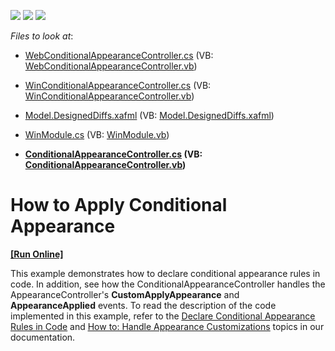 <!-- default badges list -->
![](https://img.shields.io/endpoint?url=https://codecentral.devexpress.com/api/v1/VersionRange/128587958/15.2.5%2B)
[![](https://img.shields.io/badge/Open_in_DevExpress_Support_Center-FF7200?style=flat-square&logo=DevExpress&logoColor=white)](https://supportcenter.devexpress.com/ticket/details/E3595)
[![](https://img.shields.io/badge/📖_How_to_use_DevExpress_Examples-e9f6fc?style=flat-square)](https://docs.devexpress.com/GeneralInformation/403183)
<!-- default badges end -->
<!-- default file list -->
*Files to look at*:

* [WebConditionalAppearanceController.cs](./CS/ConditionalAppearanceExample.Module.Web/Controllers/WebConditionalAppearanceController.cs) (VB: [WebConditionalAppearanceController.vb](./VB/ConditionalAppearanceExample.Module.Web/Controllers/WebConditionalAppearanceController.vb))

* [WinConditionalAppearanceController.cs](./CS/ConditionalAppearanceExample.Module.Win/Controllers/WinConditionalAppearanceController.cs) (VB: [WinConditionalAppearanceController.vb](./VB/ConditionalAppearanceExample.Module.Win/Controllers/WinConditionalAppearanceController.vb))
* [Model.DesignedDiffs.xafml](./CS/ConditionalAppearanceExample.Module.Win/Model.DesignedDiffs.xafml) (VB: [Model.DesignedDiffs.xafml](./VB/ConditionalAppearanceExample.Module.Win/Model.DesignedDiffs.xafml))
* [WinModule.cs](./CS/ConditionalAppearanceExample.Module.Win/WinModule.cs) (VB: [WinModule.vb](./VB/ConditionalAppearanceExample.Module.Win/WinModule.vb))

* **[ConditionalAppearanceController.cs](./CS/ConditionalAppearanceExample.Module/Controllers/ConditionalAppearanceController.cs) (VB: [ConditionalAppearanceController.vb](./VB/ConditionalAppearanceExample.Module/Controllers/ConditionalAppearanceController.vb))**
<!-- default file list end -->
# How to Apply Conditional Appearance
<!-- run online -->
**[[Run Online]](https://codecentral.devexpress.com/e3595/)**
<!-- run online end -->


<p>This example demonstrates how to declare conditional appearance rules in code. In addition, see how the ConditionalAppearanceController handles the  AppearanceController's <strong>CustomApplyAppearance</strong> and <strong>AppearanceApplied</strong> events. To read the description of the code implemented in this example, refer to the <a href="http://help.devexpress.com/#Xaf/CustomDocument3371"><u>Declare Conditional Appearance Rules in Code</u></a> and <a href="http://help.devexpress.com/#Xaf/CustomDocument3374"><u>How to: Handle Appearance Customizations</u></a> topics in our documentation.</p><br />


<br/>


